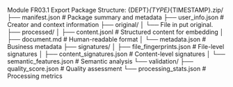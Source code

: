 Module FR03.1 Export Package Structure:
{DEPT}_{TYPE}_{TIMESTAMP}.zip/
├── manifest.json              # Package summary and metadata
├── user_info.json            # Creator and context information
├── original/
│   └── File in put original.
├── processed/
│   ├── content.jsonl         # Structured content for embedding
│   ├── document.md           # Human-readable format
│   └── metadata.json         # Business metadata
├── signatures/
│   ├── file_fingerprints.json    # File-level signatures
│   ├── content_signatures.json   # Content-level signatures
│   └── semantic_features.json    # Semantic analysis
└── validation/
    ├── quality_score.json        # Quality assessment
    └── processing_stats.json     # Processing metrics
